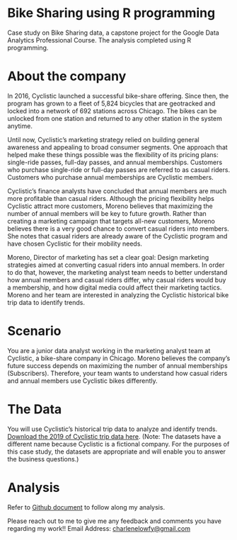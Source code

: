 # Bike Sharing using R programming
Case study on Bike Sharing data, a capstone project for the Google Data Analytics Professional Course. The analysis completed using R programming.

# About the company
In 2016, Cyclistic launched a successful bike-share offering. Since then, the program has grown to a fleet of 5,824 bicycles that are geotracked and locked into a network of 692 stations across Chicago. The bikes can be unlocked from one station and returned to any other station in the system anytime.

Until now, Cyclistic’s marketing strategy relied on building general awareness and appealing to broad consumer segments. One approach that helped make these things possible was the flexibility of its pricing plans: single-ride passes, full-day passes, and annual memberships. Customers who purchase single-ride or full-day passes are referred to as casual riders. Customers who purchase annual memberships are Cyclistic members.

Cyclistic’s finance analysts have concluded that annual members are much more profitable than casual riders. Although the pricing flexibility helps Cyclistic attract more customers, Moreno believes that maximizing the number of annual members will be key to future growth. Rather than creating a marketing campaign that targets all-new customers, Moreno believes there is a very good chance to convert casual riders into members. She notes that casual riders are already aware of the Cyclistic program and have chosen Cyclistic for their mobility needs.

Moreno, Director of marketing has set a clear goal: Design marketing strategies aimed at converting casual riders into annual members. In order to do that, however, the marketing analyst team needs to better understand how annual members and casual riders differ, why casual riders would buy a membership, and how digital media could affect their marketing tactics. Moreno and her team are interested in analyzing the Cyclistic historical bike trip data to identify trends.

# Scenario
You are a junior data analyst working in the marketing analyst team at Cyclistic, a bike-share company in Chicago. Moreno believes the company’s future success depends on maximizing the number of annual memberships (Subscribers). Therefore, your team wants to understand how casual riders and annual members use Cyclistic bikes differently. 

# The Data
You will use Cyclistic’s historical trip data to analyze and identify trends. [Download the 2019 of Cyclistic trip data here](https://divvy-tripdata.s3.amazonaws.com/index.html). (Note: The datasets have a different name because Cyclistic is a fictional company. For the purposes of this case study, the datasets are appropriate and will enable you to answer the business questions.)

# Analysis
Refer to [Github document](https://github.com/charlenelow/Bike-Sharing-using-R-programming-/blob/main/Bike_Sharing.md) to follow along my analysis.

Please reach out to me to give me any feedback and comments you have regarding my work!!
Email Address: charlenelowfy@gmail.com
